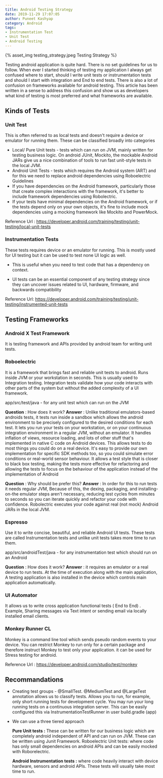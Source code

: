 ```yaml
---
title: Android Testing Strategy
date: 2019-11-29 17:07:05
author: Puneet Kashyap
category: Android
tags: 
- Instrumentation Test
- Unit Test
- Android Testing
---
```


{% asset_img testing_strategy.jpeg Testing Strategy %}

Testing android application is quite hard. There is no set guidelines for us to follow. When ever I started thinking of testing my application I always get confused where to start, should I write unit tests or instrumentation tests and should I start with integration and End to end tests. There is also a lot of confusion on frameworks available for android testing.
This article has been written in a sense to address this confusion and show us as developers what kind of testing is most preferred and what frameworks are available.


## Kinds of Tests 
### Unit Test 
This is often referred to as local tests and  doesn't require a device or emulator for running them. These can be classified broadly into categories
  * Local/ Pure Unit tests - tests which can run on JVM, mainly written for testing business logic. On android JUnit, Mockito, the mockable Android JARs give us a nice combination of tools to run fast unit-style tests in the local JVM.
  * Android  Unit Tests -  tests which  requires the Android system (ART) and for this we need to replace android dependencies using Roboelectric
Guidelines
  * If you have dependencies on the Android framework, particularly those that create complex interactions with the framework, it's better to include framework dependencies using Robolectric.
  * If your tests have minimal dependencies on the Android framework, or if the tests depend only on your own objects, it's fine to include mock dependencies using a mocking framework like Mockito and PowerMock.

Reference Url : https://developer.android.com/training/testing/unit-testing/local-unit-tests

### Instrumentation Tests 
These tests requires device or an emulator for running. This is mostly used for UI testing but it can be used to test none UI logic as well.

  * This is useful when you need to test code that has a dependency on context. 

  * UI tests can be an essential component of any testing strategy since they can uncover issues related to UI, hardware, firmware, and backwards compatibility

Reference Url: https://developer.android.com/training/testing/unit-testing/instrumented-unit-tests

## Testing Frameworks
 ### Android X Test Framework
 It is testing framework and APIs provided  by android team for writing unit tests.
 
### Roboelectric 
It is a framework that brings fast and reliable unit tests to android. Runs inside JVM or your workstation in seconds. This is usually used to Integration testing. Integration tests validate how your code interacts with other parts of the system but without the added complexity of a UI framework.

app/src/test/java - for any unit test which can run on the JVM

**Question** : How does it work?
**Answer** : Unlike traditional emulators-based androids tests, it tests run inside a sandbox which allows the android environment to be precisely configured to the desired conditions for each test. It lets you run your tests on your workstation, or on your continuous integration environment in a regular JVM, without an emulator. It handles inflation of views, resource loading, and lots of other stuff that's implemented in native C code on Android devices. This allows tests to do most things you could do on a real device. It's easy to provide  our own implementation for specific SDK methods too, so you could simulate error conditions or real-world sensor behaviour. It allows a test style that is closer to black box testing, making the tests more effective for refactoring and allowing the tests to focus on the behaviour of the application instead of the implementation of Android

**Question** : Why should be prefer this?
**Answer** : In order for this to run tests it needs regular JVM,  Because of this, the dexing, packaging, and installing-on-the emulator steps aren't necessary, reducing test cycles from minutes to seconds so you can iterate quickly and refactor your code with confidence. Robolectric executes your code against real (not mock) Android JARs in the local JVM.

### Espresso 
 Use it to write concise, beautiful, and reliable Android UI tests. These tests are called Instrumentation tests and unlike unit tests takes more time to run them.

app/src/androidTest/java - for any instrumentation test which should run on an Android

**Question** : How does it work?
**Answer** : it requires an emulator or a real device to run tests. At the time of execution along with the main application, A testing application is also installed in the device which controls main application automatically.

### UI Automator 
It allows us to write cross application functional tests ( End to End) . Example, Sharing messages via Text intent or sending email via locally installed email clients.

### Monkey Runner CL
 Monkey is a command line tool which sends pseudo random events to your device. You can restrict Monkey to run only for a certain package and therefore instruct Monkey to test only your application. it can be used for Stress testing for android.

Reference Url : https://developer.android.com/studio/test/monkey			

## Recommandations
  * Creating test groups - @SmallTest. @MediumTest and @LargeTest annotation allows us to classify tests. Allows you to run, for example, only short running tests for development cycle. You may run your long running tests on a continuous integration server.
    This can be easily configured this via InstrumentationTestRunner in user build.gradle	(app)

  * We can use a three tiered approach

    **Pure Unit tests :**   These can be written for our business logic which are completely android independent of API and can run on JVM. These can be written using Junit Framework. Roboelectric Unit tests: where code has only small dependencies on android APIs and can be easily mocked with Roborelectric.
    
    **Android Instrumentation tests :** where code heavily interact with device hardware, sensors and android APIs. These tests will usually take most time to run.



